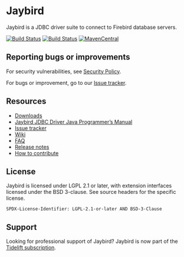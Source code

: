 # Jaybird
Jaybird is a JDBC driver suite to connect to Firebird database servers.

[![Build Status](https://github.com/FirebirdSQL/jaybird/actions/workflows/build-only.yml/badge.svg?branch=Branch_5_0)](https://github.com/FirebirdSQL/jaybird/actions?query=branch%3ABranch_5_0+workflow%3Abuild-only)
[![Build Status](https://github.com/FirebirdSQL/jaybird/actions/workflows/run-tests.yml/badge.svg?branch=Branch_5_0)](https://github.com/FirebirdSQL/jaybird/actions?query=branch%3ABranch_5_0+workflow%3Arun-tests)
[![MavenCentral](https://maven-badges.herokuapp.com/maven-central/org.firebirdsql.jdbc/jaybird/badge.svg)](https://maven-badges.herokuapp.com/maven-central/org.firebirdsql.jdbc/jaybird/)

## Reporting bugs or improvements

For security vulnerabilities, see [Security Policy](https://github.com/FirebirdSQL/jaybird/security/policy).

For bugs or improvement, go to our [Issue tracker](https://github.com/FirebirdSQL/jaybird/issues/).

## Resources

- [Downloads](https://www.firebirdsql.org/en/jdbc-driver/)
- [Jaybird JDBC Driver Java Programmer’s Manual](https://firebirdsql.github.io/jaybird-manual/jaybird_manual.html)
- [Issue tracker](https://github.com/FirebirdSQL/jaybird/issues/)
- [Wiki](https://github.com/FirebirdSQL/jaybird/wiki)
- [FAQ](https://www.firebirdsql.org/file/documentation/drivers_documentation/java/faq.html)
- [Release notes](https://www.firebirdsql.org/file/documentation/drivers_documentation/java/5.0.x/release_notes.html)
- [How to contribute](CONTRIBUTING.md)

## License

Jaybird is licensed under LGPL 2.1 or later, with extension interfaces licensed
under the BSD 3-clause. See source headers for the specific license.

`SPDX-License-Identifier: LGPL-2.1-or-later AND BSD-3-Clause`

## Support

Looking for professional support of Jaybird? Jaybird is now part of the [Tidelift subscription](https://tidelift.com/subscription/pkg/maven-org-firebirdsql-jdbc-jaybird?utm_source=maven-org-firebirdsql-jdbc-jaybird&utm_medium=referral&utm_campaign=readme).
